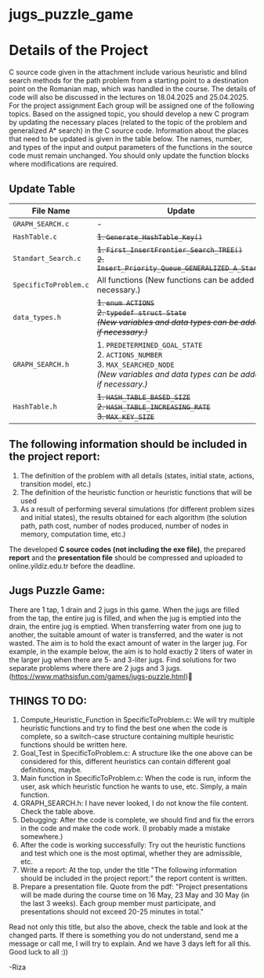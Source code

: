 # jugs_puzzle_game
# Details of the Project

C source code given in the attachment include various heuristic and blind search methods for the path problem from a starting point to a destination point on the Romanian map, which was handled in the course. The details of code will also be discussed in the lectures on 18.04.2025 and 25.04.2025. For the project assignment Each group will be assigned one of the following topics. Based on the assigned topic, you should develop a new C program by updating the necessary places (related to the topic of the problem and generalized A* search) in the C source code. Information about the places that need to be updated is given in the table below. The names, number, and types of the input and output parameters of the functions in the source code must remain unchanged. You should only update the function blocks where modifications are required.

## Update Table

| File Name             | Update                                                                                                                               |
| --------------------- | ------------------------------------------------------------------------------------------------------------------------------------ |
| `GRAPH_SEARCH.c`      | -                                                                                                                                    |
| `HashTable.c`         | ~~1. `Generate_HashTable_Key()`~~                                                                                                       |
| `Standart_Search.c`   | ~~1. `First_InsertFrontier_Search_TREE()`~~ <br> ~~2. `Insert_Priority_Queue_GENERALIZED_A_Star()`~~                                            |
| `SpecificToProblem.c` | All functions (New functions can be added if necessary.)                                                                          |
| `data_types.h`        | ~~1. `enum ACTIONS` <br> 2. `typedef struct State` <br> *(New variables and data types can be added if necessary.)*~~                       |
| `GRAPH_SEARCH.h`      | 1. `PREDETERMINED_GOAL_STATE` <br> 2. `ACTIONS_NUMBER` <br> 3. `MAX_SEARCHED_NODE` <br> *(New variables and data types can be added if necessary.)* |
| `HashTable.h`         | ~~1. `HASH_TABLE_BASED_SIZE` <br> 2. `HASH_TABLE_INCREASING_RATE` <br> 3. `MAX_KEY_SIZE`~~                                                |

## The following information should be included in the project report:

1.  The definition of the problem with all details (states, initial state, actions, transition model, etc.)
2.  The definition of the heuristic function or heuristic functions that will be used
3.  As a result of performing several simulations (for different problem sizes and initial states), the results obtained for each algorithm (the solution path, path cost, number of nodes produced, number of nodes in memory, computation time, etc.)


The developed **C source codes (not including the exe file)**, the prepared **report** and the **presentation file** should be compressed and uploaded to online.yildiz.edu.tr before the deadline.

## Jugs Puzzle Game:

There are 1 tap, 1 drain and 2 jugs in this game. When the jugs are filled
from the tap, the entire jug is filled, and when the jug is emptied into the drain, the entire jug is
emptied. When transferring water from one jug to another, the suitable amount of water is
transferred, and the water is not wasted. The aim is to hold the exact amount of water in the
larger jug. For example, in the example below, the aim is to hold exactly 2 liters of water in the
larger jug when there are 5- and 3-liter jugs. Find solutions for two separate problems where
there are 2 jugs and 3 jugs.
(https://www.mathsisfun.com/games/jugs-puzzle.html)

## THINGS TO DO:

1. Compute_Heuristic_Function in SpecificToProblem.c: We will try multiple heuristic functions and try to find the best one when the code is complete, so a switch-case structure containing multiple heuristic functions should be written here.
2. Goal_Test in SpecificToProblem.c: A structure like the one above can be considered for this, different heuristics can contain different goal definitions, maybe.
3. Main function in SpecificToProblem.c: When the code is run, inform the user, ask which heuristic function he wants to use, etc. Simply, a main function.
4. GRAPH_SEARCH.h: I have never looked, I do not know the file content. Check the table above.
5. Debugging: After the code is complete, we should find and fix the errors in the code and make the code work. (I probably made a mistake somewhere.)
6. After the code is working successfully: Try out the heuristic functions and test which one is the most optimal, whether they are admissible, etc.
7. Write a report: At the top, under the title "The following information should be included in the project report:" the report content is written.
8. Prepare a presentation file. Quote from the pdf: "Project presentations will be made during the course time on 16 May, 23 May and 30 May (in the last 3 weeks). Each group member must participate, and presentations should not exceed 20-25 minutes in total."

Read not only this title, but also the above, check the table and look at the changed parts. If there is something you do not understand, send me a message or call me, I will try to explain. And we have 3 days left for all this. Good luck to all :))

-Riza
